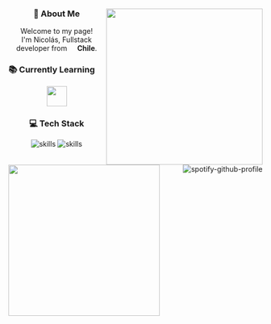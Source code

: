 
<body>

<center>

<img  src="https://i.ibb.co/SQG0hqZ/descarga.gif"  align="right"  width="310px"  height="auto">

  

<h3> 💫 About Me</h3>

<p>Welcome to my page! </br> I'm Nicolás, Fullstack developer from <img  src="https://cdn-icons-png.flaticon.com/128/197/197586.png"  width="13"/><b> Chile</b>.

  

<img src="https://lanyard.kyrie25.me/api/335009772900450304?hideStatus=true&hideActivity=true&waveColor=8B8BFA&waveSpotifyColor=B48EF7&imgStyle=square" style="width:300px;" align="left"  />
<h3 align="left">📚 Currently Learning</h3>

<img  src="https://skillicons.dev/icons?i=vue,nodejs,nestjs"  height="40"/>
</div>

<br>
<h3>💻 Tech Stack</h3>
<a href="https://github.com/kittinan/spotify-github-profile">
      <img src="https://spotify-github-profile.kittinanx.com/api/view?uid=bixtsicor&cover_image=true&theme=novatorem&show_offline=false&background_color=000000&interchange=true&bar_color=7750bc&bar_color_cover=false" alt="spotify-github-profile" align="right" />
    </a>
<p>
<img src="https://skillicons.dev/icons?i=js,ts,react,django,py,tailwind" alt="skills" />
<img src="https://skillicons.dev/icons?i=linux,docker,nodejs,mysql,vue,laravel" alt="skills" />
</p>


</center>

</body>
